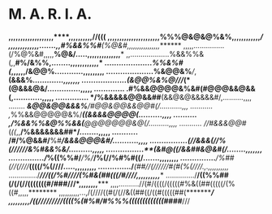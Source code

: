 # M. A. R. I. A.

********,,,,,,,,,,,,,,,,,,,****,,,,,,,,,,**************//(((
**,,,,,,,,,,,,,,,,,,,,,,%%%@&@&@%&%,,,,,,,,,,,,************/
,,,,,,,,,,,,,.......,,#%&&%%#***(%@&#,,,,,,,,,,,,,,,,*******
,,,,,...............(/%@%&#,,,,,**%@&/.....,,,,,,,,,,,,,,***
,,...................%&&%%&(,,**#%/&%%,........,,,,,,,,,,,,*
....................*%%&%#(*,,,,,,/&@@%............,,,,,,,,,
....................%&@@&%***/*,**(&&&%*.............,,,,,,,
...................(&@@%&%@///*(*(@&&&@&/..............,,,,,
.............     .#%&&@@@@&%&#(#@@@&&@&&(,............,,,,,
..............  */%&&&&&@@&&##**(&&@&@&&&&&#/,..........,,,,
........       ***&@@&@@&&&%****/#@@&@@&&@@#(/...........,,,
...........   ,*%%&&@@@@@&%/*****((&&&&@@@@(**..........,,,,
..........    ,*/%&&%%&@%%&&(******@@@@@@@&@(/..........,,,,
...........   /*/#&&&@@#*(*((*,,**/%&&&&&&&##*/........,,,,,
...........    /#/%@&&#/**%#*******/&&&@@@&#/...........,,,,
................(//&&&(//%(/**////**/&%#&&%&/..........,,,,,
................**(&#@(****(******/&&##&@&#(/........,,,,,,,
.............../*%((%%#/***/%/***/%(//%#%#((/.......,,,,,,,,
...............***/%##(//(/**///***((((/%(////.....,,,,,,,,,
............../****(##//(*/***//*///#(#(%(////.,.,,,,,,,,,,*
............../***///((/%#////(%#&(##(((/#////,,,,,,,,,,****
............../**/((%%##(/(/(//(((((((#/###///*,,,,,,,,*****
,,,,..........//(#/((((/(((((#%&((##(((((/(%((#,,,,,********
,,,,,,,,,,...,/(////((#(/(//&((##((/((#(((((##(************/
,,,,,,,,,/((/////////((((%(#%#/#%%%(((((((((((((####*****///
